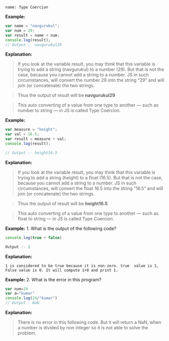 ```ngMeta
name: Type Coercion
```

**Example:**
```javascript
var name = "navgurukul";
var num = 29;
var result = name + num;
console.log(result);
// Output :  navgurukul29 

```
**Explanation:**

> If you look at the variable result, you may think that this variable is trying to add a string (navgurukul) to a number (29). But that is not the case, because you cannot add a string to a number. JS in such circumstances, will convert the number 29 into the string “29” and will join (or concatenate) the two strings.

> Thus the output of result will be **navgurukul29**

> This auto converting of a value from one type to another — such as number to string — in JS is called Type Coercion.


**Example:**
```javascript
var measure = "height";
var val = 16.5;
var result = measure + val;
console.log(result);

// Output :- height16.5

```
**Explanation:**

> If you look at the variable result, you may think that this variable is trying to add a string (height) to a float (16.5). But that is not the case, because you cannot add a string to a number. JS in such circumstances, will convert the float 16.5 into the string “16.5” and will join (or concatenate) the two strings.

> Thus the output of result will be **height16.5**

> This auto converting of a value from one type to another — such as float to string — in JS is called Type Coercion.

**Example:** 1. What is the output of the following code?
```javascript
console.log(true + false)

Output :- 1

```
**Explanation:**

    1 is considered to be true because it is non-zero. true  value is 1, False value is 0. It will compute 1+0 and print 1.


**Example:** 2. What is the error in this program?
```javascript
var num=24
var a="kumar"
console.log(24/"kumar")
// Output : NaN

```
**Explanation:**

> There is no error in this following code. But it will return a
NaN, when a number is divided by non integer so it is not able to solve the problem.


